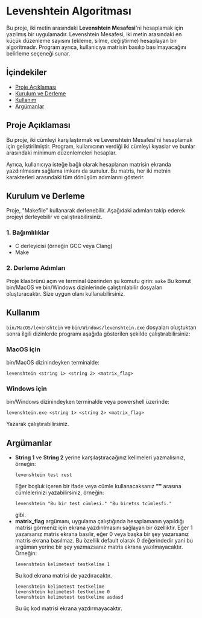 # Levenshtein Algoritması

Bu proje, iki metin arasındaki **Levenshtein Mesafesi**'ni hesaplamak için yazılmış bir uygulamadır. Levenshtein Mesafesi, iki metin arasındaki en küçük düzenleme sayısını (ekleme, silme, değiştirme) hesaplayan bir algoritmadır. Program ayrıca, kullanıcıya matrisin basılıp basılmayacağını belirleme seçeneği sunar.

## İçindekiler
- [Proje Açıklaması](#proje-açıklaması)
- [Kurulum ve Derleme](#kurulum-ve-derleme)
- [Kullanım](#kullanım)
- [Argümanlar](#argümanlar)

## Proje Açıklaması

Bu proje, iki cümleyi karşılaştırmak ve Levenshtein Mesafesi'ni hesaplamak için geliştirilmiştir. Program, kullanıcının verdiği iki cümleyi kıyaslar ve bunlar arasındaki minimum düzenlemeleri hesaplar.

Ayrıca, kullanıcıya isteğe bağlı olarak hesaplanan matrisin ekranda yazdırılmasını sağlama imkanı da sunulur. Bu matris, her iki metnin karakterleri arasındaki tüm dönüşüm adımlarını gösterir.

## Kurulum ve Derleme

Proje, "Makefile" kullanarak derlenebilir. Aşağıdaki adımları takip ederek projeyi derleyebilir ve çalıştırabilirsiniz.

### 1. Bağımlılıklar
- C derleyicisi (örneğin GCC veya Clang)
- Make

### 2. Derleme Adımları

Proje klasörünü açın ve terminal üzerinden şu komutu girin: `make`
Bu komut bin/MacOS ve bin/Windows dizinlerinde çalıştırılabilir dosyaları oluşturacaktır. Size uygun olanı kullanabilirsiniz.

## Kullanım

`bin/MacOS/levenshtein` ve `bin/Windows/levenshtein.exe` dosyaları oluştuktan sonra ilgili dizinlerde programı aşağıda gösterilen şekilde çalıştırabilirsiniz:

### MacOS için
bin/MacOS dizinindeyken terminalde:
```
levenshtein <string 1> <string 2> <matrix_flag>
```
### Windows için
bin/Windows dizinindeyken terminalde veya powershell üzerinde:
```
levenshtein.exe <string 1> <string 2> <matrix_flag>
```
Yazarak çalıştırabilirsiniz.

## Argümanlar

  * **String 1** ve **String 2** yerine karşılaştıracağınız kelimeleri yazmalısınız, örneğin:
    ```
    levenshtein test rest
    ```
    Eğer boşluk içeren bir ifade veya cümle kullanacaksanız **""** arasına cümlelerinizi yazabilirsiniz, örneğin:
    ```
    levenshtein "Bu bir test cümlesi." "Bu biretss tcümlesfi."
    ```
    gibi.
  * **matrix_flag** argümanı, uygulama çalıştığında hesaplamanın yapıldığı matrisi görmeniz için ekrana yazdırılmasını sağlayan bir özelliktir. Eğer 1 yazarsanız matris ekrana basılır, eğer 0 veya başka bir şey yazarsanız matris ekrana basılmaz. Bu özellik default olarak 0 değerindedir yani bu argüman yerine bir şey yazmazsanız matris ekrana yazılmayacaktır.
    Örneğin:
    ```
    levenshtein kelimetest testkelime 1
    ```
    Bu kod ekrana matrisi de yazdıracaktır.
    ```
    levenshtein kelimetest testkelime
    levenshtein kelimetest testkelime 0
    levenshtein kelimetest testkelime asdasd
    ```
    Bu üç kod matrisi ekrana yazdırmayacaktır.





